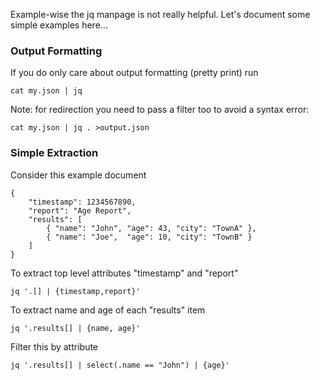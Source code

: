 Example-wise the jq manpage is not really helpful. Let's document some
simple examples here...

### Output Formatting

If you do only care about output formatting (pretty print) run

    cat my.json | jq

Note: for redirection you need to pass a filter too to avoid a syntax error:

    cat my.json | jq . >output.json

### Simple Extraction

Consider this example document

    {
        "timestamp": 1234567890,
        "report": "Age Report",
        "results": [
            { "name": "John", "age": 43, "city": "TownA" },
            { "name": "Joe",  "age": 10, "city": "TownB" }
        ]
    }

To extract top level attributes "timestamp" and "report"

    jq '.[] | {timestamp,report}'

To extract name and age of each "results" item

    jq '.results[] | {name, age}'

Filter this by attribute

    jq '.results[] | select(.name == "John") | {age}'
